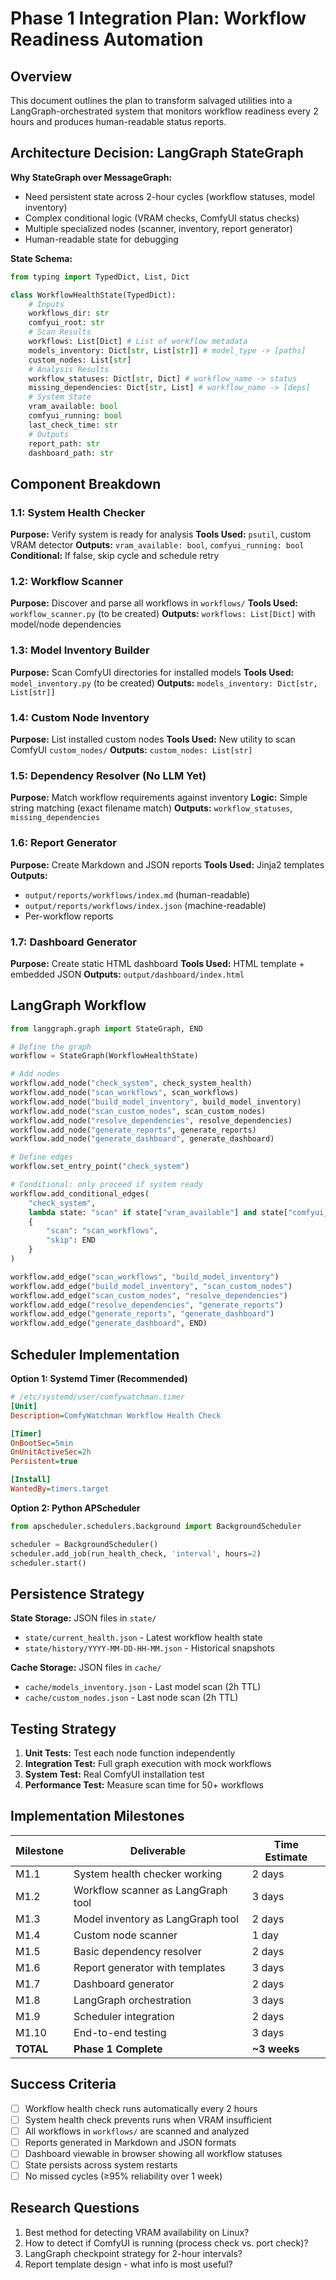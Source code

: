 # Phase 1 Integration Plan: Workflow Readiness Automation

## Overview
This document outlines the plan to transform salvaged utilities into a LangGraph-orchestrated system that monitors workflow readiness every 2 hours and produces human-readable status reports.

## Architecture Decision: LangGraph StateGraph

**Why StateGraph over MessageGraph:**
- Need persistent state across 2-hour cycles (workflow statuses, model inventory)
- Complex conditional logic (VRAM checks, ComfyUI status checks)
- Multiple specialized nodes (scanner, inventory, report generator)
- Human-readable state for debugging

**State Schema:**
```python
from typing import TypedDict, List, Dict

class WorkflowHealthState(TypedDict):
    # Inputs
    workflows_dir: str
    comfyui_root: str
    # Scan Results
    workflows: List[Dict] # List of workflow metadata
    models_inventory: Dict[str, List[str]] # model_type -> [paths]
    custom_nodes: List[str]
    # Analysis Results
    workflow_statuses: Dict[str, Dict] # workflow_name -> status
    missing_dependencies: Dict[str, List] # workflow_name -> [deps]
    # System State
    vram_available: bool
    comfyui_running: bool
    last_check_time: str
    # Outputs
    report_path: str
    dashboard_path: str
```

## Component Breakdown

### 1.1: System Health Checker
**Purpose:** Verify system is ready for analysis
**Tools Used:** `psutil`, custom VRAM detector
**Outputs:** `vram_available: bool`, `comfyui_running: bool`
**Conditional:** If false, skip cycle and schedule retry

### 1.2: Workflow Scanner
**Purpose:** Discover and parse all workflows in `workflows/`
**Tools Used:** `workflow_scanner.py` (to be created)
**Outputs:** `workflows: List[Dict]` with model/node dependencies

### 1.3: Model Inventory Builder
**Purpose:** Scan ComfyUI directories for installed models
**Tools Used:** `model_inventory.py` (to be created)
**Outputs:** `models_inventory: Dict[str, List[str]]`

### 1.4: Custom Node Inventory
**Purpose:** List installed custom nodes
**Tools Used:** New utility to scan ComfyUI `custom_nodes/`
**Outputs:** `custom_nodes: List[str]`

### 1.5: Dependency Resolver (No LLM Yet)
**Purpose:** Match workflow requirements against inventory
**Logic:** Simple string matching (exact filename match)
**Outputs:** `workflow_statuses`, `missing_dependencies`

### 1.6: Report Generator
**Purpose:** Create Markdown and JSON reports
**Tools Used:** Jinja2 templates
**Outputs:**
- `output/reports/workflows/index.md` (human-readable)
- `output/reports/workflows/index.json` (machine-readable)
- Per-workflow reports

### 1.7: Dashboard Generator
**Purpose:** Create static HTML dashboard
**Tools Used:** HTML template + embedded JSON
**Outputs:** `output/dashboard/index.html`

## LangGraph Workflow

```python
from langgraph.graph import StateGraph, END

# Define the graph
workflow = StateGraph(WorkflowHealthState)

# Add nodes
workflow.add_node("check_system", check_system_health)
workflow.add_node("scan_workflows", scan_workflows)
workflow.add_node("build_model_inventory", build_model_inventory)
workflow.add_node("scan_custom_nodes", scan_custom_nodes)
workflow.add_node("resolve_dependencies", resolve_dependencies)
workflow.add_node("generate_reports", generate_reports)
workflow.add_node("generate_dashboard", generate_dashboard)

# Define edges
workflow.set_entry_point("check_system")

# Conditional: only proceed if system ready
workflow.add_conditional_edges(
    "check_system",
    lambda state: "scan" if state["vram_available"] and state["comfyui_running"] else "skip",
    {
        "scan": "scan_workflows",
        "skip": END
    }
)

workflow.add_edge("scan_workflows", "build_model_inventory")
workflow.add_edge("build_model_inventory", "scan_custom_nodes")
workflow.add_edge("scan_custom_nodes", "resolve_dependencies")
workflow.add_edge("resolve_dependencies", "generate_reports")
workflow.add_edge("generate_reports", "generate_dashboard")
workflow.add_edge("generate_dashboard", END)
```

## Scheduler Implementation

**Option 1: Systemd Timer (Recommended)**
```ini
# /etc/systemd/user/comfywatchman.timer
[Unit]
Description=ComfyWatchman Workflow Health Check

[Timer]
OnBootSec=5min
OnUnitActiveSec=2h
Persistent=true

[Install]
WantedBy=timers.target
```

**Option 2: Python APScheduler**
```python
from apscheduler.schedulers.background import BackgroundScheduler

scheduler = BackgroundScheduler()
scheduler.add_job(run_health_check, 'interval', hours=2)
scheduler.start()
```

## Persistence Strategy

**State Storage:** JSON files in `state/`
- `state/current_health.json` - Latest workflow health state
- `state/history/YYYY-MM-DD-HH-MM.json` - Historical snapshots

**Cache Storage:** JSON files in `cache/`
- `cache/models_inventory.json` - Last model scan (2h TTL)
- `cache/custom_nodes.json` - Last node scan (2h TTL)

## Testing Strategy

1. **Unit Tests:** Test each node function independently
2. **Integration Test:** Full graph execution with mock workflows
3. **System Test:** Real ComfyUI installation test
4. **Performance Test:** Measure scan time for 50+ workflows

## Implementation Milestones

| Milestone | Deliverable | Time Estimate |
|-----------|-------------|---------------|
| M1.1 | System health checker working | 2 days |
| M1.2 | Workflow scanner as LangGraph tool | 3 days |
| M1.3 | Model inventory as LangGraph tool | 2 days |
| M1.4 | Custom node scanner | 1 day |
| M1.5 | Basic dependency resolver | 2 days |
| M1.6 | Report generator with templates | 3 days |
| M1.7 | Dashboard generator | 2 days |
| M1.8 | LangGraph orchestration | 3 days |
| M1.9 | Scheduler integration | 2 days |
| M1.10 | End-to-end testing | 3 days |
| **TOTAL** | **Phase 1 Complete** | **~3 weeks** |

## Success Criteria

- [ ] Workflow health check runs automatically every 2 hours
- [ ] System health check prevents runs when VRAM insufficient
- [ ] All workflows in `workflows/` are scanned and analyzed
- [ ] Reports generated in Markdown and JSON formats
- [ ] Dashboard viewable in browser showing all workflow statuses
- [ ] State persists across system restarts
- [ ] No missed cycles (≥95% reliability over 1 week)

## Research Questions

1. Best method for detecting VRAM availability on Linux?
2. How to detect if ComfyUI is running (process check vs. port check)?
3. LangGraph checkpoint strategy for 2-hour intervals?
4. Report template design - what info is most useful?
```